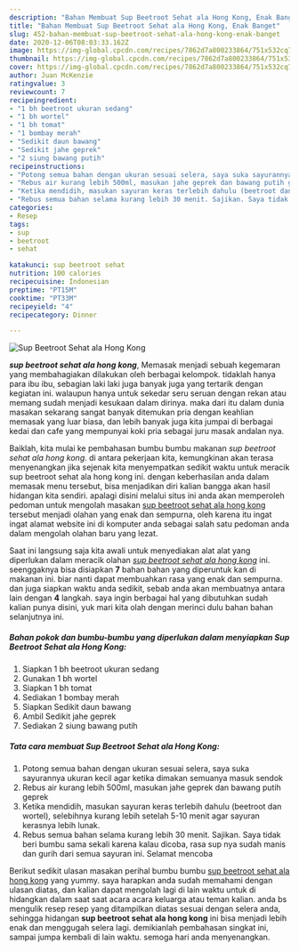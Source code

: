 ```yaml
---
description: "Bahan Membuat Sup Beetroot Sehat ala Hong Kong, Enak Banget"
title: "Bahan Membuat Sup Beetroot Sehat ala Hong Kong, Enak Banget"
slug: 452-bahan-membuat-sup-beetroot-sehat-ala-hong-kong-enak-banget
date: 2020-12-06T08:03:33.162Z
image: https://img-global.cpcdn.com/recipes/7862d7a800233864/751x532cq70/sup-beetroot-sehat-ala-hong-kong-foto-resep-utama.jpg
thumbnail: https://img-global.cpcdn.com/recipes/7862d7a800233864/751x532cq70/sup-beetroot-sehat-ala-hong-kong-foto-resep-utama.jpg
cover: https://img-global.cpcdn.com/recipes/7862d7a800233864/751x532cq70/sup-beetroot-sehat-ala-hong-kong-foto-resep-utama.jpg
author: Juan McKenzie
ratingvalue: 3
reviewcount: 7
recipeingredient:
- "1 bh beetroot ukuran sedang"
- "1 bh wortel"
- "1 bh tomat"
- "1 bombay merah"
- "Sedikit daun bawang"
- "Sedikit jahe geprek"
- "2 siung bawang putih"
recipeinstructions:
- "Potong semua bahan dengan ukuran sesuai selera, saya suka sayurannya ukuran kecil agar ketika dimakan semuanya masuk sendok"
- "Rebus air kurang lebih 500ml, masukan jahe geprek dan bawang putih geprek"
- "Ketika mendidih, masukan sayuran keras terlebih dahulu (beetroot dan wortel), selebihnya kurang lebih setelah 5-10 menit agar sayuran kerasnya lebih lunak."
- "Rebus semua bahan selama kurang lebih 30 menit. Sajikan. Saya tidak beri bumbu sama sekali karena kalau dicoba, rasa sup nya sudah manis dan gurih dari semua sayuran ini. Selamat mencoba"
categories:
- Resep
tags:
- sup
- beetroot
- sehat

katakunci: sup beetroot sehat 
nutrition: 100 calories
recipecuisine: Indonesian
preptime: "PT15M"
cooktime: "PT33M"
recipeyield: "4"
recipecategory: Dinner

---
```



![Sup Beetroot Sehat ala Hong Kong](https://img-global.cpcdn.com/recipes/7862d7a800233864/751x532cq70/sup-beetroot-sehat-ala-hong-kong-foto-resep-utama.jpg)

<b><i>sup beetroot sehat ala hong kong</i></b>, Memasak menjadi sebuah kegemaran yang membahagiakan dilakukan oleh berbagai kelompok. tidaklah hanya para ibu ibu, sebagian laki laki juga banyak juga yang tertarik dengan kegiatan ini. walaupun hanya untuk sekedar seru seruan dengan rekan atau memang sudah menjadi kesukaan dalam dirinya. maka dari itu dalam dunia masakan sekarang sangat banyak ditemukan pria dengan keahlian memasak yang luar biasa, dan lebih banyak juga kita jumpai di berbagai kedai dan cafe yang mempunyai koki pria sebagai juru masak andalan nya.

Baiklah, kita mulai ke pembahasan bumbu bumbu makanan <i>sup beetroot sehat ala hong kong</i>. di antara pekerjaan kita, kemungkinan akan terasa menyenangkan jika sejenak kita menyempatkan sedikit waktu untuk meracik sup beetroot sehat ala hong kong ini. dengan keberhasilan anda dalam memasak menu tersebut, bisa menjadikan diri kalian bangga akan hasil hidangan kita sendiri. apalagi disini melalui situs ini anda akan memperoleh pedoman untuk mengolah masakan <u>sup beetroot sehat ala hong kong</u> tersebut menjadi olahan yang enak dan sempurna, oleh karena itu ingat ingat alamat website ini di komputer anda sebagai salah satu pedoman anda dalam mengolah olahan baru yang lezat.




Saat ini langsung saja kita awali untuk menyediakan alat alat yang diperlukan dalam meracik olahan <u><i>sup beetroot sehat ala hong kong</i></u> ini. seenggaknya bisa disiapkan <b>7</b> bahan bahan yang diperuntuk kan di makanan ini. biar nanti dapat membuahkan rasa yang enak dan sempurna. dan juga siapkan waktu anda sedikit, sebab anda akan membuatnya antara lain dengan <b>4</b> langkah. saya ingin berbagai hal yang dibutuhkan sudah kalian punya disini, yuk mari kita olah dengan merinci dulu bahan bahan selanjutnya ini.

<!--inarticleads1-->

##### Bahan pokok dan bumbu-bumbu yang diperlukan dalam menyiapkan Sup Beetroot Sehat ala Hong Kong:

1. Siapkan 1 bh beetroot ukuran sedang
1. Gunakan 1 bh wortel
1. Siapkan 1 bh tomat
1. Sediakan 1 bombay merah
1. Siapkan Sedikit daun bawang
1. Ambil Sedikit jahe geprek
1. Sediakan 2 siung bawang putih




<!--inarticleads2-->

##### Tata cara membuat Sup Beetroot Sehat ala Hong Kong:

1. Potong semua bahan dengan ukuran sesuai selera, saya suka sayurannya ukuran kecil agar ketika dimakan semuanya masuk sendok
1. Rebus air kurang lebih 500ml, masukan jahe geprek dan bawang putih geprek
1. Ketika mendidih, masukan sayuran keras terlebih dahulu (beetroot dan wortel), selebihnya kurang lebih setelah 5-10 menit agar sayuran kerasnya lebih lunak.
1. Rebus semua bahan selama kurang lebih 30 menit. Sajikan. Saya tidak beri bumbu sama sekali karena kalau dicoba, rasa sup nya sudah manis dan gurih dari semua sayuran ini. Selamat mencoba




Berikut sedikit ulasan masakan perihal bumbu bumbu <u>sup beetroot sehat ala hong kong</u> yang yummy. saya harapkan anda sudah memahami dengan ulasan diatas, dan kalian dapat mengolah lagi di lain waktu untuk di hidangkan dalam saat saat acara acara keluarga atau teman kalian. anda bs mengulik resep resep yang ditampilkan diatas sesuai dengan selera anda, sehingga hidangan <b>sup beetroot sehat ala hong kong</b> ini bisa menjadi lebih enak dan menggugah selera lagi. demikianlah pembahasan singkat ini, sampai jumpa kembali di lain waktu. semoga hari anda menyenangkan.
